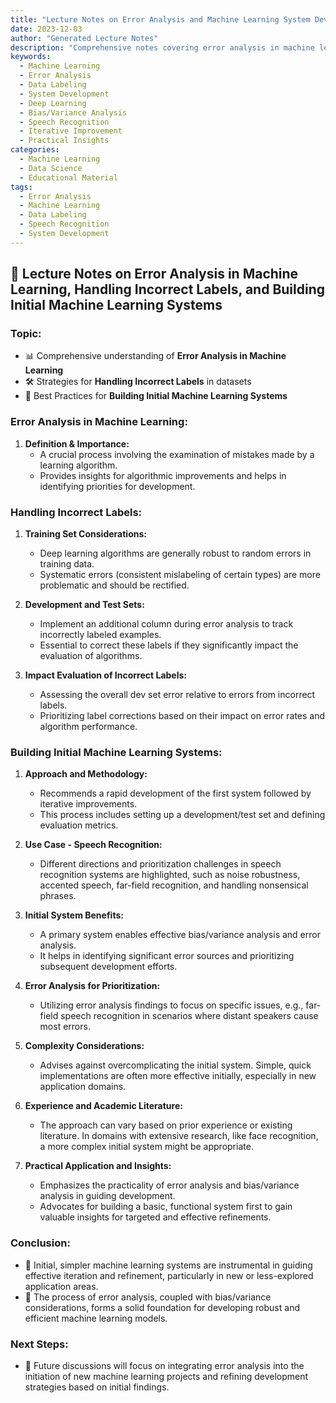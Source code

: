 ```yaml
---
title: "Lecture Notes on Error Analysis and Machine Learning System Development"
date: 2023-12-03
author: "Generated Lecture Notes"
description: "Comprehensive notes covering error analysis in machine learning, strategies for handling incorrectly labeled data, and best practices for building initial machine learning systems."
keywords:
  - Machine Learning
  - Error Analysis
  - Data Labeling
  - System Development
  - Deep Learning
  - Bias/Variance Analysis
  - Speech Recognition
  - Iterative Improvement
  - Practical Insights
categories:
  - Machine Learning
  - Data Science
  - Educational Material
tags:
  - Error Analysis
  - Machine Learning
  - Data Labeling
  - Speech Recognition
  - System Development
---
```


## 📘 Lecture Notes on Error Analysis in Machine Learning, Handling Incorrect Labels, and Building Initial Machine Learning Systems

### **Topic:** 
- 📊 Comprehensive understanding of **Error Analysis in Machine Learning**
- 🛠️ Strategies for **Handling Incorrect Labels** in datasets
- 🚀 Best Practices for **Building Initial Machine Learning Systems**

### **Error Analysis in Machine Learning:**
1. **Definition & Importance:** 
   - A crucial process involving the examination of mistakes made by a learning algorithm.
   - Provides insights for algorithmic improvements and helps in identifying priorities for development.

### **Handling Incorrect Labels:**
1. **Training Set Considerations:**
   - Deep learning algorithms are generally robust to random errors in training data.
   - Systematic errors (consistent mislabeling of certain types) are more problematic and should be rectified.

2. **Development and Test Sets:**
   - Implement an additional column during error analysis to track incorrectly labeled examples.
   - Essential to correct these labels if they significantly impact the evaluation of algorithms.

3. **Impact Evaluation of Incorrect Labels:**
   - Assessing the overall dev set error relative to errors from incorrect labels.
   - Prioritizing label corrections based on their impact on error rates and algorithm performance.

### **Building Initial Machine Learning Systems:**
1. **Approach and Methodology:**
   - Recommends a rapid development of the first system followed by iterative improvements.
   - This process includes setting up a development/test set and defining evaluation metrics.

2. **Use Case - Speech Recognition:**
   - Different directions and prioritization challenges in speech recognition systems are highlighted, such as noise robustness, accented speech, far-field recognition, and handling nonsensical phrases.

3. **Initial System Benefits:**
   - A primary system enables effective bias/variance analysis and error analysis.
   - It helps in identifying significant error sources and prioritizing subsequent development efforts.

4. **Error Analysis for Prioritization:**
   - Utilizing error analysis findings to focus on specific issues, e.g., far-field speech recognition in scenarios where distant speakers cause most errors.

5. **Complexity Considerations:**
   - Advises against overcomplicating the initial system. Simple, quick implementations are often more effective initially, especially in new application domains.

6. **Experience and Academic Literature:**
   - The approach can vary based on prior experience or existing literature. In domains with extensive research, like face recognition, a more complex initial system might be appropriate.

7. **Practical Application and Insights:**
   - Emphasizes the practicality of error analysis and bias/variance analysis in guiding development.
   - Advocates for building a basic, functional system first to gain valuable insights for targeted and effective refinements.

### **Conclusion:**
- 🎯 Initial, simpler machine learning systems are instrumental in guiding effective iteration and refinement, particularly in new or less-explored application areas.
- 🧠 The process of error analysis, coupled with bias/variance considerations, forms a solid foundation for developing robust and efficient machine learning models.

### **Next Steps:**
- 🌱 Future discussions will focus on integrating error analysis into the initiation of new machine learning projects and refining development strategies based on initial findings.

